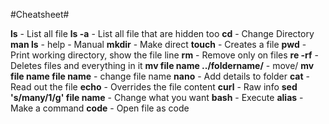 #Cheatsheet#

**ls** - List all file
**ls -a** - List all file that are hidden too
**cd** - Change Directory
**man ls** - help - Manual
**mkdir** - Make direct
**touch** - Creates a file
**pwd** - Print working directory, show the file line
**rm** - Remove only on files
**re -rf** - Deletes files and everything in it
**mv file name ../foldername/** - move/ 
**mv file name file name** - change file name
**nano** - Add details to folder
**cat** - Read out the  file
**echo** - Overrides the file content
**curl** - Raw info
**sed 's/many/1/g' file name** - Change what you want
**bash** - Execute
**alias** - Make a command
**code** - Open file as code
